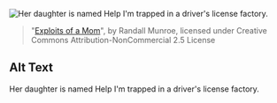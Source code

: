 ![Her daughter is named Help I'm trapped in a driver's license factory.](https://imgs.xkcd.com/comics/exploits_of_a_mom.png)
> "[Exploits of a Mom](https://xkcd.com/327/)", by Randall Munroe, licensed under Creative Commons Attribution-NonCommercial 2.5 License

## Alt Text
Her daughter is named Help I'm trapped in a driver's license factory.
